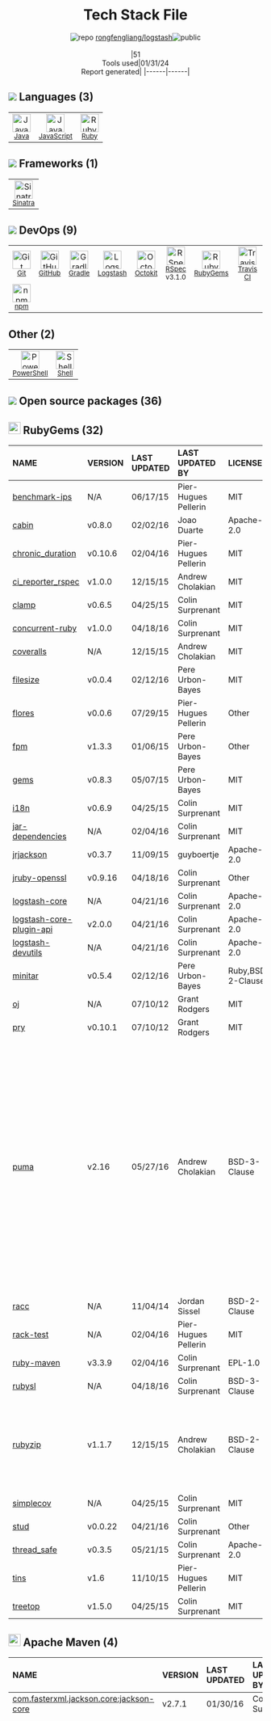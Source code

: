 <!--
&lt;--- Readme.md Snippet without images Start ---&gt;
## Tech Stack
rongfengliang/logstash is built on the following main stack:

- [GitHub](https://github.com/) – Code Collaboration & Version Control
- [Gradle](https://www.gradle.org/) – Java Build Tools
- [Ruby](https://www.ruby-lang.org) – Languages
- [Java](https://www.java.com) – Languages
- [Sinatra](http://www.sinatrarb.com/) – Microframeworks (Backend)
- [JavaScript](https://developer.mozilla.org/en-US/docs/Web/JavaScript) – Languages
- [Logstash](http://logstash.net/) – Log Management
- [RSpec](https://rspec.info/) – Testing Frameworks
- [PowerShell](https://docs.microsoft.com/en-us/powershell/) – Shells
- [Shell](https://en.wikipedia.org/wiki/Shell_script) – Shells
- [Octokit](https://github.com/octokit/octokit.net) – Tools for GitHub
- [Travis CI](http://travis-ci.com/) – Continuous Integration

Full tech stack [here](/techstack.md)

&lt;--- Readme.md Snippet without images End ---&gt;

&lt;--- Readme.md Snippet with images Start ---&gt;
## Tech Stack
rongfengliang/logstash is built on the following main stack:

- <img width='25' height='25' src='https://img.stackshare.io/service/27/default_869c34d29acc794d60ecdd5d2b5bfc042a80a4ec.jpg' alt='GitHub'/> [GitHub](https://github.com/) – Code Collaboration & Version Control
- <img width='25' height='25' src='https://img.stackshare.io/service/975/gradlephant-social-black-bg.png' alt='Gradle'/> [Gradle](https://www.gradle.org/) – Java Build Tools
- <img width='25' height='25' src='https://img.stackshare.io/service/989/ruby.png' alt='Ruby'/> [Ruby](https://www.ruby-lang.org) – Languages
- <img width='25' height='25' src='https://img.stackshare.io/service/995/K85ZWV2F.png' alt='Java'/> [Java](https://www.java.com) – Languages
- <img width='25' height='25' src='https://img.stackshare.io/service/999/logo.png' alt='Sinatra'/> [Sinatra](http://www.sinatrarb.com/) – Microframeworks (Backend)
- <img width='25' height='25' src='https://img.stackshare.io/service/1209/javascript.jpeg' alt='JavaScript'/> [JavaScript](https://developer.mozilla.org/en-US/docs/Web/JavaScript) – Languages
- <img width='25' height='25' src='https://img.stackshare.io/service/1683/preview.png' alt='Logstash'/> [Logstash](http://logstash.net/) – Log Management
- <img width='25' height='25' src='https://img.stackshare.io/service/2539/logo.png' alt='RSpec'/> [RSpec](https://rspec.info/) – Testing Frameworks
- <img width='25' height='25' src='https://img.stackshare.io/service/3681/powershell-logo.png' alt='PowerShell'/> [PowerShell](https://docs.microsoft.com/en-us/powershell/) – Shells
- <img width='25' height='25' src='https://img.stackshare.io/service/4631/default_c2062d40130562bdc836c13dbca02d318205a962.png' alt='Shell'/> [Shell](https://en.wikipedia.org/wiki/Shell_script) – Shells
- <img width='25' height='25' src='https://img.stackshare.io/service/9827/octokit-dotnet_2.png' alt='Octokit'/> [Octokit](https://github.com/octokit/octokit.net) – Tools for GitHub
- <img width='25' height='25' src='https://img.stackshare.io/service/460/Lu6cGu0z_400x400.png' alt='Travis CI'/> [Travis CI](http://travis-ci.com/) – Continuous Integration

Full tech stack [here](/techstack.md)

&lt;--- Readme.md Snippet with images End ---&gt;
-->
<div align="center">

# Tech Stack File
![](https://img.stackshare.io/repo.svg "repo") [rongfengliang/logstash](https://github.com/rongfengliang/logstash)![](https://img.stackshare.io/public_badge.svg "public")
<br/><br/>
|51<br/>Tools used|01/31/24 <br/>Report generated|
|------|------|
</div>

## <img src='https://img.stackshare.io/languages.svg'/> Languages (3)
<table><tr>
  <td align='center'>
  <img width='36' height='36' src='https://img.stackshare.io/service/995/K85ZWV2F.png' alt='Java'>
  <br>
  <sub><a href="https://www.java.com">Java</a></sub>
  <br>
  <sub></sub>
</td>

<td align='center'>
  <img width='36' height='36' src='https://img.stackshare.io/service/1209/javascript.jpeg' alt='JavaScript'>
  <br>
  <sub><a href="https://developer.mozilla.org/en-US/docs/Web/JavaScript">JavaScript</a></sub>
  <br>
  <sub></sub>
</td>

<td align='center'>
  <img width='36' height='36' src='https://img.stackshare.io/service/989/ruby.png' alt='Ruby'>
  <br>
  <sub><a href="https://www.ruby-lang.org">Ruby</a></sub>
  <br>
  <sub></sub>
</td>

</tr>
</table>

## <img src='https://img.stackshare.io/frameworks.svg'/> Frameworks (1)
<table><tr>
  <td align='center'>
  <img width='36' height='36' src='https://img.stackshare.io/service/999/logo.png' alt='Sinatra'>
  <br>
  <sub><a href="http://www.sinatrarb.com/">Sinatra</a></sub>
  <br>
  <sub></sub>
</td>

</tr>
</table>

## <img src='https://img.stackshare.io/devops.svg'/> DevOps (9)
<table><tr>
  <td align='center'>
  <img width='36' height='36' src='https://img.stackshare.io/service/1046/git.png' alt='Git'>
  <br>
  <sub><a href="http://git-scm.com/">Git</a></sub>
  <br>
  <sub></sub>
</td>

<td align='center'>
  <img width='36' height='36' src='https://img.stackshare.io/service/27/default_869c34d29acc794d60ecdd5d2b5bfc042a80a4ec.jpg' alt='GitHub'>
  <br>
  <sub><a href="https://github.com/">GitHub</a></sub>
  <br>
  <sub></sub>
</td>

<td align='center'>
  <img width='36' height='36' src='https://img.stackshare.io/service/975/gradlephant-social-black-bg.png' alt='Gradle'>
  <br>
  <sub><a href="https://www.gradle.org/">Gradle</a></sub>
  <br>
  <sub></sub>
</td>

<td align='center'>
  <img width='36' height='36' src='https://img.stackshare.io/service/1683/preview.png' alt='Logstash'>
  <br>
  <sub><a href="http://logstash.net/">Logstash</a></sub>
  <br>
  <sub></sub>
</td>

<td align='center'>
  <img width='36' height='36' src='https://img.stackshare.io/service/9827/octokit-dotnet_2.png' alt='Octokit'>
  <br>
  <sub><a href="https://github.com/octokit/octokit.net">Octokit</a></sub>
  <br>
  <sub></sub>
</td>

<td align='center'>
  <img width='36' height='36' src='https://img.stackshare.io/service/2539/logo.png' alt='RSpec'>
  <br>
  <sub><a href="https://rspec.info/">RSpec</a></sub>
  <br>
  <sub>v3.1.0</sub>
</td>

<td align='center'>
  <img width='36' height='36' src='https://img.stackshare.io/service/12795/5jL6-BA5_400x400.jpeg' alt='RubyGems'>
  <br>
  <sub><a href="https://rubygems.org/">RubyGems</a></sub>
  <br>
  <sub></sub>
</td>

<td align='center'>
  <img width='36' height='36' src='https://img.stackshare.io/service/460/Lu6cGu0z_400x400.png' alt='Travis CI'>
  <br>
  <sub><a href="http://travis-ci.com/">Travis CI</a></sub>
  <br>
  <sub></sub>
</td>

</tr>
<tr>
  <td align='center'>
  <img width='36' height='36' src='https://img.stackshare.io/service/1120/lejvzrnlpb308aftn31u.png' alt='npm'>
  <br>
  <sub><a href="https://www.npmjs.com/">npm</a></sub>
  <br>
  <sub></sub>
</td>

</tr>
</table>

## Other (2)
<table><tr>
  <td align='center'>
  <img width='36' height='36' src='https://img.stackshare.io/service/3681/powershell-logo.png' alt='PowerShell'>
  <br>
  <sub><a href="https://docs.microsoft.com/en-us/powershell/">PowerShell</a></sub>
  <br>
  <sub></sub>
</td>

<td align='center'>
  <img width='36' height='36' src='https://img.stackshare.io/service/4631/default_c2062d40130562bdc836c13dbca02d318205a962.png' alt='Shell'>
  <br>
  <sub><a href="https://en.wikipedia.org/wiki/Shell_script">Shell</a></sub>
  <br>
  <sub></sub>
</td>

</tr>
</table>


## <img src='https://img.stackshare.io/group.svg' /> Open source packages (36)</h2>

## <img width='24' height='24' src='https://img.stackshare.io/service/12795/5jL6-BA5_400x400.jpeg'/> RubyGems (32)

|NAME|VERSION|LAST UPDATED|LAST UPDATED BY|LICENSE|VULNERABILITIES|
|:------|:------|:------|:------|:------|:------|
|[benchmark-ips](https://rubygems.org/benchmark-ips)|N/A|06/17/15|Pier-Hugues Pellerin |MIT|N/A|
|[cabin](https://rubygems.org/cabin)|v0.8.0|02/02/16|Joao Duarte |Apache-2.0|N/A|
|[chronic_duration](https://rubygems.org/chronic_duration)|v0.10.6|02/04/16|Pier-Hugues Pellerin |MIT|N/A|
|[ci_reporter_rspec](https://rubygems.org/ci_reporter_rspec)|v1.0.0|12/15/15|Andrew Cholakian |MIT|N/A|
|[clamp](https://rubygems.org/clamp)|v0.6.5|04/25/15|Colin Surprenant |MIT|N/A|
|[concurrent-ruby](https://rubygems.org/concurrent-ruby)|v1.0.0|04/18/16|Colin Surprenant |MIT|N/A|
|[coveralls](https://rubygems.org/coveralls)|N/A|12/15/15|Andrew Cholakian |MIT|N/A|
|[filesize](https://rubygems.org/filesize)|v0.0.4|02/12/16|Pere Urbon-Bayes |MIT|N/A|
|[flores](https://rubygems.org/flores)|v0.0.6|07/29/15|Pier-Hugues Pellerin |Other|N/A|
|[fpm](https://rubygems.org/fpm)|v1.3.3|01/06/15|Pere Urbon-Bayes |Other|N/A|
|[gems](https://rubygems.org/gems)|v0.8.3|05/07/15|Pere Urbon-Bayes |MIT|N/A|
|[i18n](https://rubygems.org/i18n)|v0.6.9|04/25/15|Colin Surprenant |MIT|[CVE-2014-10077](https://github.com/advisories/GHSA-34hf-g744-jw64) (High)|
|[jar-dependencies](https://rubygems.org/jar-dependencies)|N/A|02/04/16|Colin Surprenant |MIT|N/A|
|[jrjackson](https://rubygems.org/jrjackson)|v0.3.7|11/09/15|guyboertje |Apache-2.0|N/A|
|[jruby-openssl](https://rubygems.org/jruby-openssl)|v0.9.16|04/18/16|Colin Surprenant |Other|N/A|
|[logstash-core](https://rubygems.org/logstash-core)|N/A|04/21/16|Colin Surprenant |Apache-2.0|N/A|
|[logstash-core-plugin-api](https://rubygems.org/logstash-core-plugin-api)|v2.0.0|04/21/16|Colin Surprenant |Apache-2.0|N/A|
|[logstash-devutils](https://rubygems.org/logstash-devutils)|N/A|04/21/16|Colin Surprenant |Apache-2.0|N/A|
|[minitar](https://rubygems.org/minitar)|v0.5.4|02/12/16|Pere Urbon-Bayes |Ruby,BSD-2-Clause|[CVE-2016-10173](https://github.com/advisories/GHSA-h5g2-38x9-4gv3) (High)<br/>[](https://github.com/advisories/GHSA-cwp3-834g-x79g) (Moderate)|
|[oj](https://rubygems.org/oj)|N/A|07/10/12|Grant Rodgers |MIT|N/A|
|[pry](https://rubygems.org/pry)|v0.10.1|07/10/12|Grant Rodgers |MIT|N/A|
|[puma](https://rubygems.org/puma)|v2.16|05/27/16|Andrew Cholakian |BSD-3-Clause|[CVE-2022-24790](https://github.com/advisories/GHSA-h99w-9q5r-gjq9) (Critical)<br/>[CVE-2023-40175](https://github.com/advisories/GHSA-68xg-gqqm-vgj8) (Critical)<br/>[CVE-2022-23634](https://github.com/advisories/GHSA-rmj8-8hhh-gv5h) (High)<br/>[CVE-2020-11076](https://github.com/advisories/GHSA-x7jg-6pwg-fx5h) (High)<br/>[CVE-2021-29509](https://github.com/advisories/GHSA-q28m-8xjw-8vr5) (High)<br/>[CVE-2020-11077](https://github.com/advisories/GHSA-w64w-qqph-5gxm) (Moderate)<br/>[CVE-2020-5249](https://github.com/advisories/GHSA-33vf-4xgg-9r58) (Moderate)<br/>[CVE-2020-5247](https://github.com/advisories/GHSA-84j7-475p-hp8v) (Moderate)<br/>[CVE-2019-16770](https://github.com/advisories/GHSA-7xx3-m584-x994) (Moderate)<br/>[CVE-2024-21647](https://github.com/advisories/GHSA-c2f4-cvqm-65w2) (Moderate)<br/>[CVE-2021-41136](https://github.com/advisories/GHSA-48w2-rm65-62xx) (Low)|
|[racc](https://rubygems.org/racc)|N/A|11/04/14|Jordan Sissel |BSD-2-Clause|N/A|
|[rack-test](https://rubygems.org/rack-test)|N/A|02/04/16|Pier-Hugues Pellerin |MIT|N/A|
|[ruby-maven](https://rubygems.org/ruby-maven)|v3.3.9|02/04/16|Colin Surprenant |EPL-1.0|N/A|
|[rubysl](https://rubygems.org/rubysl)|N/A|04/18/16|Colin Surprenant |BSD-3-Clause|N/A|
|[rubyzip](https://rubygems.org/rubyzip)|v1.1.7|12/15/15|Andrew Cholakian |BSD-2-Clause|[CVE-2018-1000544](https://github.com/advisories/GHSA-vqcq-mrmw-mcmg) (Critical)<br/>[CVE-2017-5946](https://github.com/advisories/GHSA-gcqq-w6gr-h9j9) (Critical)<br/>[](https://github.com/advisories/GHSA-3q5q-f79q-7hr2) (High)<br/>[CVE-2019-16892](https://github.com/advisories/GHSA-5m2v-hc64-56h6) (Moderate)|
|[simplecov](https://rubygems.org/simplecov)|N/A|04/25/15|Colin Surprenant |MIT|N/A|
|[stud](https://rubygems.org/stud)|v0.0.22|04/21/16|Colin Surprenant |Other|N/A|
|[thread_safe](https://rubygems.org/thread_safe)|v0.3.5|05/21/15|Colin Surprenant |Apache-2.0|N/A|
|[tins](https://rubygems.org/tins)|v1.6|11/10/15|Pier-Hugues Pellerin |MIT|N/A|
|[treetop](https://rubygems.org/treetop)|v1.5.0|04/25/15|Colin Surprenant |MIT|N/A|


## <img width='24' height='24' src='https://img.stackshare.io/package_manager/977/default_9833f2ef0bbc2a946b4cc5e9307264033361076b.png'/> Apache Maven (4)

|NAME|VERSION|LAST UPDATED|LAST UPDATED BY|LICENSE|VULNERABILITIES|
|:------|:------|:------|:------|:------|:------|
|[com.fasterxml.jackson.core:jackson-core](https://github.com/FasterXML/jackson-core)|v2.7.1|01/30/16|Colin Surprenant |Apache-2.0|N/A|
|[com.fasterxml.jackson.core:jackson-databind](http://github.com/FasterXML/jackson)|v2.7.1|01/30/16|Colin Surprenant |Apache-2.0|[CVE-2018-14718](https://github.com/advisories/GHSA-645p-88qh-w398) (Critical)<br/>[CVE-2018-14719](https://github.com/advisories/GHSA-4gq5-ch57-c2mg) (Critical)<br/>[CVE-2018-7489](https://github.com/advisories/GHSA-cggj-fvv3-cqwv) (Critical)<br/>[CVE-2019-17267](https://github.com/advisories/GHSA-f3j5-rmmp-3fc5) (Critical)<br/>[CVE-2017-7525](https://github.com/advisories/GHSA-qxxx-2pp7-5hmx) (Critical)<br/>[CVE-2019-16942](https://github.com/advisories/GHSA-mx7p-6679-8g3q) (Critical)<br/>[CVE-2020-8840](https://github.com/advisories/GHSA-4w82-r329-3q67) (Critical)<br/>[CVE-2020-9548](https://github.com/advisories/GHSA-p43x-xfjf-5jhr) (Critical)<br/>[CVE-2020-9547](https://github.com/advisories/GHSA-q93h-jc49-78gg) (Critical)<br/>[CVE-2019-14540](https://github.com/advisories/GHSA-h822-r4r5-v8jg) (Critical)<br/>[CVE-2019-16335](https://github.com/advisories/GHSA-85cw-hj65-qqv9) (Critical)<br/>[CVE-2018-14720](https://github.com/advisories/GHSA-x2w5-5m2g-7h5m) (Critical)<br/>[CVE-2019-20330](https://github.com/advisories/GHSA-gww7-p5w4-wrfv) (Critical)<br/>[CVE-2018-11307](https://github.com/advisories/GHSA-qr7j-h6gg-jmgc) (Critical)<br/>[CVE-2017-17485](https://github.com/advisories/GHSA-rfx6-vp9g-rh7v) (Critical)<br/>[CVE-2019-17531](https://github.com/advisories/GHSA-gjmw-vf9h-g25v) (Critical)<br/>[CVE-2019-16943](https://github.com/advisories/GHSA-fmmc-742q-jg75) (Critical)<br/>[CVE-2019-14379](https://github.com/advisories/GHSA-6fpp-rgj9-8rwc) (Critical)<br/>[CVE-2018-19361](https://github.com/advisories/GHSA-mx9v-gmh4-mgqw) (Critical)<br/>[CVE-2018-14721](https://github.com/advisories/GHSA-9mxf-g3x6-wv74) (Critical)<br/>[CVE-2018-19360](https://github.com/advisories/GHSA-f9hv-mg5h-xcw9) (Critical)<br/>[CVE-2020-36518](https://github.com/advisories/GHSA-57j2-w4cx-62h2) (High)<br/>[CVE-2018-5968](https://github.com/advisories/GHSA-w3f4-3q6j-rh82) (High)<br/>[CVE-2020-10650](https://github.com/advisories/GHSA-rpr3-cw39-3pxh) (High)<br/>[CVE-2019-14439](https://github.com/advisories/GHSA-gwp4-hfv6-p7hw) (High)<br/>[](https://github.com/advisories/GHSA-wrr7-33fx-rcvj) (High)<br/>[CVE-2018-12023](https://github.com/advisories/GHSA-6wqp-v4v6-c87c) (High)<br/>[CVE-2019-14892](https://github.com/advisories/GHSA-cf6r-3wgc-h863) (High)<br/>[CVE-2020-24750](https://github.com/advisories/GHSA-qjw2-hr98-qgfh) (High)<br/>[CVE-2020-25649](https://github.com/advisories/GHSA-288c-cq4h-88gq) (High)<br/>[CVE-2020-35728](https://github.com/advisories/GHSA-5r5r-6hpj-8gg9) (High)<br/>[CVE-2020-10673](https://github.com/advisories/GHSA-fqwf-pjwf-7vqv) (High)<br/>[CVE-2018-12022](https://github.com/advisories/GHSA-cjjf-94ff-43w7) (High)<br/>[CVE-2020-36181](https://github.com/advisories/GHSA-cvm9-fjm9-3572) (High)<br/>[CVE-2020-36186](https://github.com/advisories/GHSA-v585-23hc-c647) (High)<br/>[CVE-2020-24616](https://github.com/advisories/GHSA-h3cw-g4mq-c5x2) (High)<br/>[CVE-2020-35490](https://github.com/advisories/GHSA-wh8g-3j2c-rqj5) (High)<br/>[CVE-2020-35491](https://github.com/advisories/GHSA-r3gr-cxrf-hg25) (High)<br/>[CVE-2020-36182](https://github.com/advisories/GHSA-89qr-369f-5m5x) (High)<br/>[CVE-2020-36179](https://github.com/advisories/GHSA-9gph-22xh-8x98) (High)<br/>[CVE-2020-36185](https://github.com/advisories/GHSA-8w26-6f25-cm9x) (High)<br/>[CVE-2020-36180](https://github.com/advisories/GHSA-8c4j-34r4-xr8g) (High)<br/>[CVE-2020-36184](https://github.com/advisories/GHSA-m6x4-97wx-4q27) (High)<br/>[CVE-2020-36183](https://github.com/advisories/GHSA-9m6f-7xcq-8vf8) (High)<br/>[CVE-2020-36188](https://github.com/advisories/GHSA-f9xh-2qgp-cq57) (High)<br/>[CVE-2020-36187](https://github.com/advisories/GHSA-r695-7vr9-jgc2) (High)<br/>[CVE-2020-36189](https://github.com/advisories/GHSA-vfqx-33qm-g869) (High)<br/>[CVE-2019-12086](https://github.com/advisories/GHSA-5ww9-j83m-q7qx) (High)<br/>[CVE-2022-42004](https://github.com/advisories/GHSA-rgv9-q543-rqg4) (High)<br/>[CVE-2018-19362](https://github.com/advisories/GHSA-c8hm-7hpq-7jhg) (High)<br/>[CVE-2022-42003](https://github.com/advisories/GHSA-jjjh-jjxp-wpff) (High)<br/>[CVE-2021-20190](https://github.com/advisories/GHSA-5949-rw7g-wx7w) (High)<br/>[CVE-2019-12384](https://github.com/advisories/GHSA-mph4-vhrx-mv67) (Moderate)<br/>[CVE-2019-12814](https://github.com/advisories/GHSA-cmfg-87vq-g5g4) (Moderate)|
|[junit:junit](http://junit.org)|v4.12|01/14/16|Colin Surprenant |EPL-1.0|[CVE-2020-15250](https://github.com/advisories/GHSA-269g-pwp5-87pp) (Moderate)|
|[net.javacrumbs.json-unit:json-unit](https://github.com/lukas-krecan/JsonUnit)|v1.9.0|01/30/16|Colin Surprenant |Apache-2.0|N/A|

<br/>
<div align='center'>

Generated via [Stack File](https://github.com/marketplace/stack-file)
